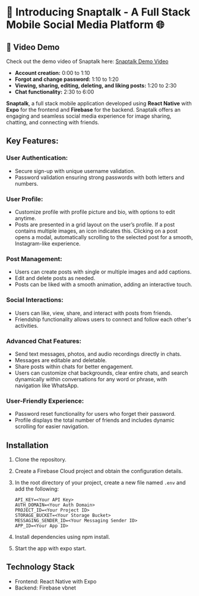 # 🚀 Introducing Snaptalk - A Full Stack Mobile Social Media Platform 🌐

## 🎥 Video Demo

Check out the demo video of Snaptalk here: [Snaptalk Demo Video](https://drive.google.com/file/d/1e7g5r6jxirRMa-fJsM7MMqtEmFvmwL2f/view)

- **Account creation:** 0:00 to 1:10
- **Forgot and change password:** 1:10 to 1:20
- **Viewing, sharing, editing, deleting, and liking posts:** 1:20 to 2:30
- **Chat functionality:** 2:30 to 6:00

**Snaptalk**, a full stack mobile application developed 
using **React Native** with **Expo** for the frontend and **Firebase** for the backend.
Snaptalk offers an engaging and seamless social media experience 
for image sharing, chatting, and connecting with friends.

## Key Features:

### User Authentication:

- Secure sign-up with unique username validation.
- Password validation ensuring strong passwords with both letters and numbers.

### User Profile:

- Customize profile with profile picture and bio, with options to edit anytime.
- Posts are presented in a grid layout on the user’s profile. If a post contains multiple images, an icon indicates this. Clicking on a post opens a modal, automatically scrolling to the selected post for a smooth, Instagram-like experience.

### Post Management:

- Users can create posts with single or multiple images and add captions.
- Edit and delete posts as needed.
- Posts can be liked with a smooth animation, adding an interactive touch.

### Social Interactions:

- Users can like, view, share, and interact with posts from friends.
- Friendship functionality allows users to connect and follow each other's activities.

### Advanced Chat Features:

- Send text messages, photos, and audio recordings directly in chats.
- Messages are editable and deletable.
- Share posts within chats for better engagement.
- Users can customize chat backgrounds, clear entire chats, and search dynamically within conversations for any word or phrase, with navigation like WhatsApp.

### User-Friendly Experience:

- Password reset functionality for users who forget their password.
- Profile displays the total number of friends and includes dynamic scrolling for easier navigation.

## Installation

1. Clone the repository.
2. Create a Firebase Cloud project and obtain the configuration details.
3. In the root directory of your project, create a new file named `.env` and add the following:

   ```plaintext
   API_KEY=<Your API Key>
   AUTH_DOMAIN=<Your Auth Domain>
   PROJECT_ID=<Your Project ID>
   STORAGE_BUCKET=<Your Storage Bucket>
   MESSAGING_SENDER_ID=<Your Messaging Sender ID>
   APP_ID=<Your App ID>
4. Install dependencies using npm install.
5. Start the app with expo start.


##  Technology Stack
- Frontend: React Native with Expo
- Backend: Firebase
vbnet
